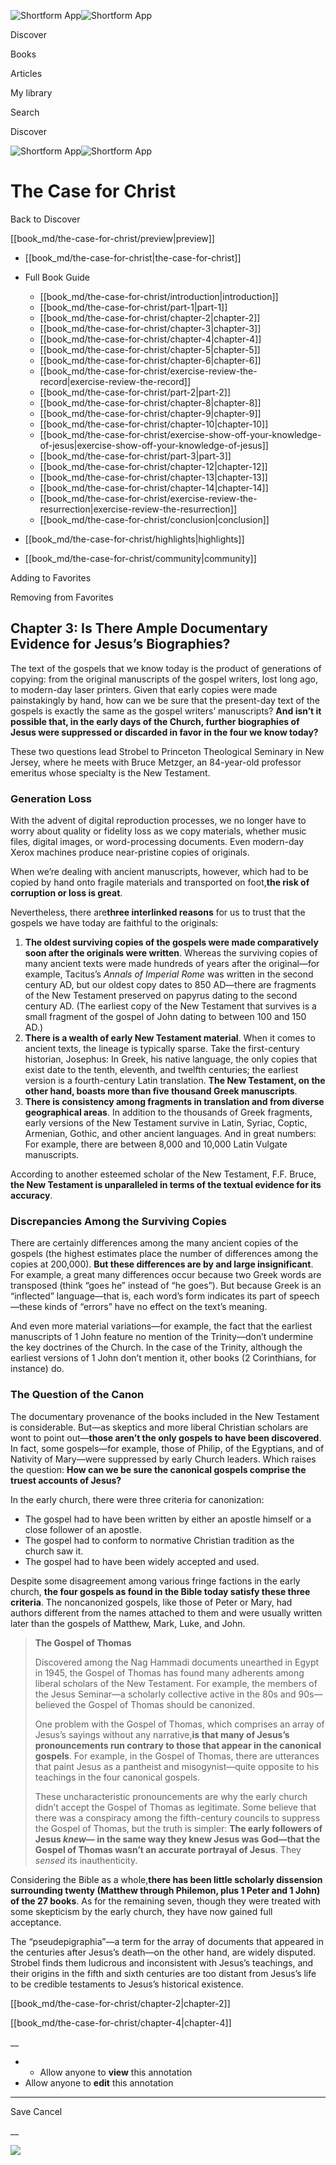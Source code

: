 ![Shortform App](/img/logo.36a2399e.svg)![Shortform App](/img/logo-dark.70c1b072.svg)

Discover

Books

Articles

My library

Search

Discover

![Shortform App](/img/logo.36a2399e.svg)![Shortform App](/img/logo-dark.70c1b072.svg)

# The Case for Christ

Back to Discover

[[book_md/the-case-for-christ/preview|preview]]

  * [[book_md/the-case-for-christ|the-case-for-christ]]
  * Full Book Guide

    * [[book_md/the-case-for-christ/introduction|introduction]]
    * [[book_md/the-case-for-christ/part-1|part-1]]
    * [[book_md/the-case-for-christ/chapter-2|chapter-2]]
    * [[book_md/the-case-for-christ/chapter-3|chapter-3]]
    * [[book_md/the-case-for-christ/chapter-4|chapter-4]]
    * [[book_md/the-case-for-christ/chapter-5|chapter-5]]
    * [[book_md/the-case-for-christ/chapter-6|chapter-6]]
    * [[book_md/the-case-for-christ/exercise-review-the-record|exercise-review-the-record]]
    * [[book_md/the-case-for-christ/part-2|part-2]]
    * [[book_md/the-case-for-christ/chapter-8|chapter-8]]
    * [[book_md/the-case-for-christ/chapter-9|chapter-9]]
    * [[book_md/the-case-for-christ/chapter-10|chapter-10]]
    * [[book_md/the-case-for-christ/exercise-show-off-your-knowledge-of-jesus|exercise-show-off-your-knowledge-of-jesus]]
    * [[book_md/the-case-for-christ/part-3|part-3]]
    * [[book_md/the-case-for-christ/chapter-12|chapter-12]]
    * [[book_md/the-case-for-christ/chapter-13|chapter-13]]
    * [[book_md/the-case-for-christ/chapter-14|chapter-14]]
    * [[book_md/the-case-for-christ/exercise-review-the-resurrection|exercise-review-the-resurrection]]
    * [[book_md/the-case-for-christ/conclusion|conclusion]]
  * [[book_md/the-case-for-christ/highlights|highlights]]
  * [[book_md/the-case-for-christ/community|community]]



Adding to Favorites 

Removing from Favorites 

## Chapter 3: Is There Ample Documentary Evidence for Jesus’s Biographies?

The text of the gospels that we know today is the product of generations of copying: from the original manuscripts of the gospel writers, lost long ago, to modern-day laser printers. Given that early copies were made painstakingly by hand, how can we be sure that the present-day text of the gospels is exactly the same as the gospel writers’ manuscripts? **And isn’t it possible that, in the early days of the Church, further biographies of Jesus were suppressed or discarded in favor in the four we know today?**

These two questions lead Strobel to Princeton Theological Seminary in New Jersey, where he meets with Bruce Metzger, an 84-year-old professor emeritus whose specialty is the New Testament.

### Generation Loss

With the advent of digital reproduction processes, we no longer have to worry about quality or fidelity loss as we copy materials, whether music files, digital images, or word-processing documents. Even modern-day Xerox machines produce near-pristine copies of originals.

When we’re dealing with ancient manuscripts, however, which had to be copied by hand onto fragile materials and transported on foot,**the risk of corruption or loss is great**.

Nevertheless, there are**three interlinked reasons** for us to trust that the gospels we have today are faithful to the originals:

  1. **The oldest surviving copies of the gospels were made comparatively soon after the originals were written**. Whereas the surviving copies of many ancient texts were made hundreds of years after the original—for example, Tacitus’s _Annals of Imperial Rome_ was written in the second century AD, but our oldest copy dates to 850 AD—there are fragments of the New Testament preserved on papyrus dating to the second century AD. (The earliest copy of the New Testament that survives is a small fragment of the gospel of John dating to between 100 and 150 AD.)
  2. **There is a wealth of early New Testament material**. When it comes to ancient texts, the lineage is typically sparse. Take the first-century historian, Josephus: In Greek, his native language, the only copies that exist date to the tenth, eleventh, and twelfth centuries; the earliest version is a fourth-century Latin translation. **The New Testament, on the other hand, boasts more than five thousand Greek manuscripts**.
  3. **There is consistency among fragments in translation and from diverse geographical areas**. In addition to the thousands of Greek fragments, early versions of the New Testament survive in Latin, Syriac, Coptic, Armenian, Gothic, and other ancient languages. And in great numbers: For example, there are between 8,000 and 10,000 Latin Vulgate manuscripts. 



According to another esteemed scholar of the New Testament, F.F. Bruce, **the New Testament is unparalleled in terms of the textual evidence for its accuracy**.

### Discrepancies Among the Surviving Copies

There are certainly differences among the many ancient copies of the gospels (the highest estimates place the number of differences among the copies at 200,000). **But these differences are by and large insignificant**. For example, a great many differences occur because two Greek words are transposed (think “goes he” instead of “he goes”). But because Greek is an “inflected” language—that is, each word’s form indicates its part of speech—these kinds of “errors” have no effect on the text’s meaning.

And even more material variations—for example, the fact that the earliest manuscripts of 1 John feature no mention of the Trinity—don’t undermine the key doctrines of the Church. In the case of the Trinity, although the earliest versions of 1 John don’t mention it, other books (2 Corinthians, for instance) do.

### The Question of the Canon

The documentary provenance of the books included in the New Testament is considerable. But—as skeptics and more liberal Christian scholars are wont to point out—**those aren’t the only gospels to have been discovered**. In fact, some gospels—for example, those of Philip, of the Egyptians, and of Nativity of Mary—were suppressed by early Church leaders. Which raises the question: **How can we be sure the canonical gospels comprise the truest accounts of Jesus?**

In the early church, there were three criteria for canonization:

  * The gospel had to have been written by either an apostle himself or a close follower of an apostle.
  * The gospel had to conform to normative Christian tradition as the church saw it.
  * The gospel had to have been widely accepted and used.



Despite some disagreement among various fringe factions in the early church, **the four gospels as found in the Bible today satisfy these three criteria**. The noncanonized gospels, like those of Peter or Mary, had authors different from the names attached to them and were usually written later than the gospels of Matthew, Mark, Luke, and John.

> **The Gospel of Thomas**
> 
> Discovered among the Nag Hammadi documents unearthed in Egypt in 1945, the Gospel of Thomas has found many adherents among liberal scholars of the New Testament. For example, the members of the Jesus Seminar—a scholarly collective active in the 80s and 90s—believed the Gospel of Thomas should be canonized.
> 
> One problem with the Gospel of Thomas, which comprises an array of Jesus’s sayings without any narrative,**is that many of Jesus’s pronouncements run contrary to those that appear in the canonical gospels**. For example, in the Gospel of Thomas, there are utterances that paint Jesus as a pantheist and misogynist—quite opposite to his teachings in the four canonical gospels.
> 
> These uncharacteristic pronouncements are why the early church didn’t accept the Gospel of Thomas as legitimate. Some believe that there was a conspiracy among the fifth-century councils to suppress the Gospel of Thomas, but the truth is simpler: **The early followers of Jesus _knew—_ in the same way they knew Jesus was God—that the Gospel of Thomas wasn’t an accurate portrayal of Jesus**. They _sensed_ its inauthenticity.

Considering the Bible as a whole,**there has been little scholarly dissension surrounding twenty (Matthew through Philemon, plus 1 Peter and 1 John) of the 27 books**. As for the remaining seven, though they were treated with some skepticism by the early church, they have now gained full acceptance.

The “pseudepigraphia”—a term for the array of documents that appeared in the centuries after Jesus’s death—on the other hand, are widely disputed. Strobel finds them ludicrous and inconsistent with Jesus’s teachings, and their origins in the fifth and sixth centuries are too distant from Jesus’s life to be credible testaments to Jesus’s historical existence.

[[book_md/the-case-for-christ/chapter-2|chapter-2]]

[[book_md/the-case-for-christ/chapter-4|chapter-4]]

__

  *   * Allow anyone to **view** this annotation
  * Allow anyone to **edit** this annotation



* * *

Save Cancel

__




![](https://bat.bing.com/action/0?ti=56018282&Ver=2&mid=d2d94d5a-434a-4bb3-b946-830546183d38&sid=1711133063fa11eebdec89a8b8ae3bbc&vid=171147a063fa11eea7440fcfeb230d96&vids=0&msclkid=N&pi=0&lg=en-US&sw=800&sh=600&sc=24&nwd=1&tl=Shortform%20%7C%20The%20Case%20for%20Christ&p=https%3A%2F%2Fwww.shortform.com%2Fapp%2Fbook%2Fthe-case-for-christ%2Fchapter-3&r=&lt=457&evt=pageLoad&sv=1&rn=261901)
